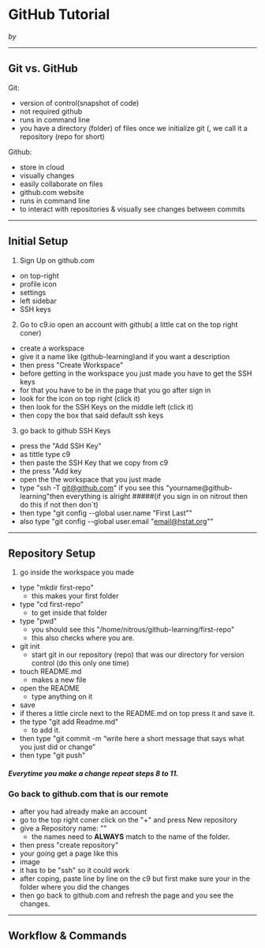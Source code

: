 # GitHub Tutorial

_by <Daysi Patino>_

---
## Git vs. GitHub  
Git: 
 * version of control(snapshot of code)     
 * not required github       
 * runs in command line      
 * you have a directory (folder) of files once we initialize git (, we call it a repository (repo for short)     

Github:  
 * store in cloud        
 * visually changes  
 * easily collaborate on files   
 * github.com website   
 * runs in command line     
 * to interact with repositories & visually  see changes between commits  


---
## Initial Setup 

1. Sign Up on github.com
 * on top-right 
 * profile icon 
 * settings
 * left sidebar 
 * SSH keys
2. Go to c9.io open an account with github( a little cat on the top right coner)
 * create a workspace 
 * give it a name like (github-learning)and if you want a description
 * then press "Create Workspace"
 * before getting in the workspace you just made you have to get the SSH keys 
 * for that you have to be in the page that you go after sign in
 * look for the icon on top right (click it)
 * then look for the SSH Keys on the middle left (click it)
 * then copy the box that said default ssh keys
3. go back to github SSH Keys 
 * press the "Add SSH Key"
 * as tittle type c9
 * then paste the SSH Key that we copy from c9
 * the press "Add key
 * open the the workspace that you just made 
 * type "ssh -T git@github.com" if you see this "yourname@github-learning"then everything is alright
 #####(if you sign in on nitrout then do this if not then don`t)
 * then type "git config --global user.name "First Last""
 * also type "git config --global user.email "email@hstat.org""

---
## Repository Setup
1. go inside the workspace you made
* type "mkdir first-repo"
   * this makes your first folder
* type "cd first-repo" 
   * to get inside that folder
* type "pwd"   
  * you should see this "/home/nitrous/github-learning/first-repo"
  * this also checks where you are.
* git init
  * start git in our repository (repo) that was our directory for version control (do this only one time)
* touch README.md
  * makes a new file 
* open the README 
  * type anything on it
* save 
 * if theres a little circle next to the README.md on top press it and save it.
* the type "git add Readme.md" 
  * to add it.
*  then type "git commit -m “write here a short message that says what you just did or change”
*  then type "git push"
##### Everytime you make a change repeat steps 8 to 11.
### Go back to github.com that is our remote
* after you had already make an account
* go to the top right coner click on the "+" and press New repository
* give a  Repository name: ""
  * the names need to **ALWAYS** match to the name of the folder.
* then press "create repository"
* your going get a page like this 
 * image
* it has to be "ssh" so it could work
* after coping, paste line by line on the c9 but first make sure your in the folder where you did the changes
* then go back to github.com and refresh the page and you see the changes.

---
## Workflow & Commands